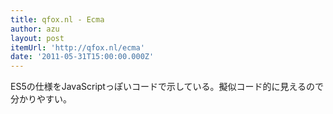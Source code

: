 ```yaml
---
title: qfox.nl - Ecma
author: azu
layout: post
itemUrl: 'http://qfox.nl/ecma'
date: '2011-05-31T15:00:00.000Z'
---
```

ES5の仕様をJavaScriptっぽいコードで示している。擬似コード的に見えるので分かりやすい。
